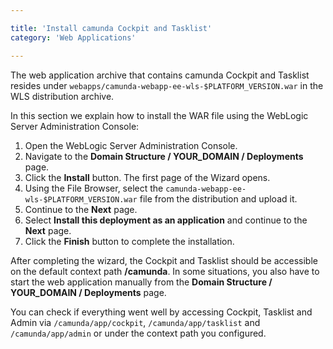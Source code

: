 ```yaml
---

title: 'Install camunda Cockpit and Tasklist'
category: 'Web Applications'

---
```



The web application archive that contains camunda Cockpit and Tasklist resides under `webapps/camunda-webapp-ee-wls-$PLATFORM_VERSION.war` in the WLS distribution archive.

In this section we explain how to install the WAR file using the WebLogic Server Administration Console:

1.  Open the WebLogic Server Administration Console.
2.  Navigate to the **Domain Structure / YOUR_DOMAIN / Deployments** page.
3.  Click the **Install** button. The first page of the Wizard opens.
4.  Using the File Browser, select the `camunda-webapp-ee-wls-$PLATFORM_VERSION.war` file from the distribution and upload it.
5.  Continue to the **Next** page.
6.  Select **Install this deployment as an application** and continue to the **Next** page.
7.  Click the **Finish** button to complete the installation.

After completing the wizard, the Cockpit and Tasklist should be accessible on the default context path **/camunda**.
In some situations, you also have to start the web application manually from the **Domain Structure / YOUR_DOMAIN / Deployments** page.

You can check if everything went well by accessing Cockpit, Tasklist and Admin via `/camunda/app/cockpit`, `/camunda/app/tasklist` and `/camunda/app/admin` or under the context path you configured.
